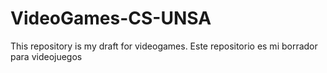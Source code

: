 # VideoGames-CS-UNSA
This repository is my draft for videogames. Este repositorio es mi borrador para videojuegos
